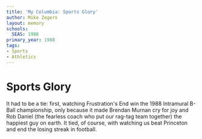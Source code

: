 ```yaml
---
title: 'My Columbia: Sports Glory'
author: Mike Zegers
layout: memory
schools:
  SEAS: 1988
primary_year: 1988
tags:
- Sports
- Athletics
---
```

# Sports Glory

It had to be a tie: first, watching Frustration's End win the 1988 Intramural B-Ball championship, only because it made Brendan Murnan cry for joy and Rob Daniel (the fearless coach who put our rag-tag team together) the happiest guy on earth.  It tied, of course, with watching us beat Princeton and end the losing streak in football.
